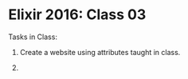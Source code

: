 # Elixir 2016: Class 03

Tasks in Class:

1. Create a website using attributes taught in class.

2. 
